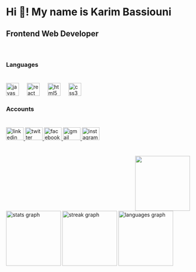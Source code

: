<h1 align="left">Hi 👋! My name is Karim Bassiouni</h1>

###

<h2 align="left">Frontend Web Developer</h2>

###

<br clear="both">

<h3 align="left">Languages</h3>

###

<br clear="both">

<div align="left">
  <img src="https://cdn.jsdelivr.net/gh/devicons/devicon/icons/javascript/javascript-original.svg" height="35" alt="javascript logo"  />
  <img width="14" />
  <img src="https://cdn.jsdelivr.net/gh/devicons/devicon/icons/react/react-original.svg" height="35" alt="react logo"  />
  <img width="14" />
  <img src="https://cdn.jsdelivr.net/gh/devicons/devicon/icons/html5/html5-original.svg" height="35" alt="html5 logo"  />
  <img width="14" />
  <img src="https://cdn.jsdelivr.net/gh/devicons/devicon/icons/css3/css3-original.svg" height="35" alt="css3 logo"  />
</div>

###

<h3 align="left">Accounts</h3>

###

<br clear="both">

<div align="left">
  <a href="www.linkedin.com/in/karim-bassiouni" target="_blank">
    <img src="https://raw.githubusercontent.com/maurodesouza/profile-readme-generator/master/src/assets/icons/social/linkedin/default.svg" width="48" height="35" alt="linkedin logo"  />
  </a>
  <a href="https://x.com/kemo279" target="_blank">
    <img src="https://raw.githubusercontent.com/maurodesouza/profile-readme-generator/master/src/assets/icons/social/twitter/default.svg" width="48" height="35" alt="twitter logo"  />
  </a>
  <a href="https://www.facebook.com/profile.php?id=100009429052612" target="_blank">
    <img src="https://raw.githubusercontent.com/maurodesouza/profile-readme-generator/master/src/assets/icons/social/facebook/default.svg" width="48" height="35" alt="facebook logo"  />
  </a>
  <a href="karimbasuonny@gmail.com" target="_blank">
    <img src="https://raw.githubusercontent.com/maurodesouza/profile-readme-generator/master/src/assets/icons/social/gmail/default.svg" width="48" height="35" alt="gmail logo"  />
  </a>
  <a href="https://www.instagram.com/karim_basiouni/" target="_blank">
    <img src="https://raw.githubusercontent.com/maurodesouza/profile-readme-generator/master/src/assets/icons/social/instagram/default.svg" width="48" height="35" alt="instagram logo"  />
  </a>
</div>

###

<br clear="both">

<img align="right" height="150" src="https://media1.giphy.com/media/v1.Y2lkPTc5MGI3NjExNGJ1dGgzemtkdWR6bGdna2ZrOXNyNWJ4MXJpcnM5cWlrMHlkMXgxYyZlcD12MV9pbnRlcm5hbF9naWZfYnlfaWQmY3Q9Zw/QDjpIL6oNCVZ4qzGs7/giphy.webp"  />

###

<br clear="both">

<div align="left">
  <img src="https://github-readme-stats.vercel.app/api?username=Karim-Bassiouni&hide_title=false&hide_rank=false&show_icons=true&include_all_commits=true&count_private=true&disable_animations=false&theme=dracula&locale=en&hide_border=false" height="150" alt="stats graph"  />
  <img src="https://streak-stats.demolab.com?user=Karim-Bassiouni&locale=en&mode=daily&theme=dracula&hide_border=false&border_radius=5" height="150" alt="streak graph"  />
  <img src="https://github-readme-stats.vercel.app/api/top-langs?username=Karim-Bassiouni&locale=en&hide_title=false&layout=compact&card_width=320&langs_count=5&theme=dracula&hide_border=false" height="150" alt="languages graph"  />
</div>

###
